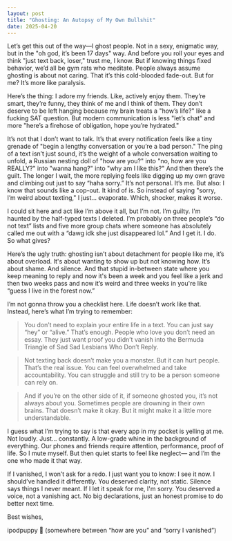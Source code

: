 ```yaml
---
layout: post
title: "Ghosting: An Autopsy of My Own Bullshit"
date: 2025-04-20
---
```


Let’s get this out of the way—I ghost people. Not in a sexy, enigmatic way, but in the "oh god, it’s been 17 days" way. And before you roll your eyes and think "just text back, loser," trust me, I know. But if knowing things fixed behavior, we’d all be gym rats who meditate. People always assume ghosting is about not caring. That it’s this cold-blooded fade-out. But for me? It’s more like paralysis.

Here’s the thing: I adore my friends. Like, actively enjoy them. They’re smart, they’re funny, they think of me and I think of them. They don’t deserve to be left hanging because my brain treats a "how’s life?" like a fucking SAT question. But modern communication is less "let’s chat" and more "here’s a firehose of obligation, hope you’re hydrated."

It’s not that I don’t want to talk. It’s that every notification feels like a tiny grenade of "begin a lengthy conversation or you’re a bad person." The ping of a text isn’t just sound, it’s the weight of a whole conversation waiting to unfold, a Russian nesting doll of "how are you?" into "no, how are you REALLY?" into "wanna hang?" into "why am I like this?" And then there’s the guilt. The longer I wait, the more replying feels like digging up my own grave and climbing out just to say “haha sorry.” It’s not personal. It’s me. But also: I know that sounds like a cop-out. It kind of is. So instead of saying "sorry, I’m weird about texting," I just… evaporate. Which, shocker, makes it worse.

I could sit here and act like I’m above it all, but I’m not. I’m guilty. I'm haunted by the half-typed texts I deleted. I’m probably on three people’s “do not text” lists and five more group chats where someone has absolutely called me out with a “dawg idk she just disappeared lol.” And I get it. I do. So what gives?

Here’s the ugly truth: ghosting isn’t about detachment for people like me, it’s about overload. It's about wanting to show up but not knowing how. It’s about shame. And silence. And that stupid in-between state where you keep meaning to reply and now it's been a week and you feel like a jerk and then two weeks pass and now it’s weird and three weeks in you're like “guess I live in the forest now.”

I’m not gonna throw you a checklist here. Life doesn’t work like that. Instead, here’s what I’m trying to remember:

>You don’t need to explain your entire life in a text. You can just say “hey” or “alive.” That’s enough. People who love you don’t need an essay. They just want proof you didn’t vanish into the Bermuda Triangle of Sad Sad Lesbians Who Don’t Reply.

>Not texting back doesn’t make you a monster. But it can hurt people. That’s the real issue. You can feel overwhelmed and take accountability. You can struggle and still try to be a person someone can rely on.

>And if you’re on the other side of it, if someone ghosted you, it’s not always about you. Sometimes people are drowning in their own brains. That doesn’t make it okay. But it might make it a little more understandable.

I guess what I’m trying to say is that every app in my pocket is yelling at me. Not loudly. Just... constantly. A low-grade whine in the background of everything. Our phones and friends require attention, performance, proof of life. So I mute myself. But then quiet starts to feel like neglect–– and I’m the one who made it that way.

If I vanished, I won’t ask for a redo. I just want you to know: I see it now. I should’ve handled it differently. You deserved clarity, not static. Silence says things I never meant. If I let it speak for me, I'm sorry. You deserved a voice, not a vanishing act. No big declarations, just an honest promise to do better next time.


Best wishes,

ipodpuppy 🐾 (somewhere between “how are you” and “sorry I vanished”)
